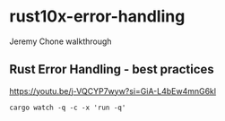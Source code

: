 # rust10x-error-handling
Jeremy Chone walkthrough

## Rust Error Handling - best practices
https://youtu.be/j-VQCYP7wyw?si=GiA-L4bEw4mnG6kl

    cargo watch -q -c -x 'run -q'
